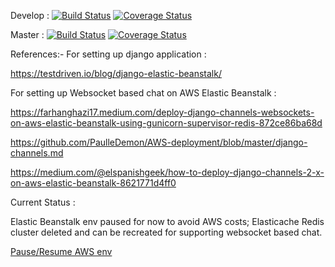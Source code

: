 Develop :
[![Build Status](https://app.travis-ci.com/gcivil-nyu-org/Wednesday-Fall2023-Team-4.svg?branch=develop)](https://app.travis-ci.com/gcivil-nyu-org/Wednesday-Fall2023-Team-4)
[![Coverage Status](https://coveralls.io/repos/github/gcivil-nyu-org/Wednesday-Fall2023-Team-4/badge.svg?branch=develop)](https://coveralls.io/github/gcivil-nyu-org/Wednesday-Fall2023-Team-4?branch=develop)

Master :
[![Build Status](https://app.travis-ci.com/gcivil-nyu-org/Wednesday-Fall2023-Team-4.svg?branch=master)](https://app.travis-ci.com/gcivil-nyu-org/Wednesday-Fall2023-Team-4)
[![Coverage Status](https://coveralls.io/repos/github/gcivil-nyu-org/Wednesday-Fall2023-Team-4/badge.svg?branch=master)](https://coveralls.io/github/gcivil-nyu-org/Wednesday-Fall2023-Team-4?branch=master)

References:-
For setting up django application :

https://testdriven.io/blog/django-elastic-beanstalk/

For setting up Websocket based chat on AWS Elastic Beanstalk :

https://farhanghazi17.medium.com/deploy-django-channels-websockets-on-aws-elastic-beanstalk-using-gunicorn-supervisor-redis-872ce86ba68d

https://github.com/PaulleDemon/AWS-deployment/blob/master/django-channels.md

https://medium.com/@elspanishgeek/how-to-deploy-django-channels-2-x-on-aws-elastic-beanstalk-8621771d4ff0

Current Status :

Elastic Beanstalk env paused for now to avoid AWS costs;
Elasticache Redis cluster deleted and can be recreated for supporting websocket based chat.

[Pause/Resume AWS env](https://jun711.github.io/aws/how-to-pause-or-stop-elastic-beanstalk-environment-from-running/)

